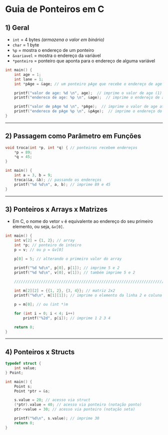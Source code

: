 # Guia de Ponteiros em C

## 1) Geral

- `int` = 4 bytes *(armazena o valor em binário)*
- `char` = 1 byte
- `%p` = mostra o endereço de um ponteiro
- `&variavel` = mostra o endereço da variável
- `*ponteiro` = ponteiro que aponta para o endereço de alguma variável

```c
int main() {
    int age = 1;
    int lane = 1;
    int *pAge = &age; // um ponteiro pAge que recebe o endereço de age

    printf("valor de age: %d \n", age);  // imprime o valor de age (1)
    printf("endereco de age: %p \n", &age);  // imprime o endereço de age

    printf("valor de pAge %d \n", *pAge);  // imprime o valor de age através do ponteiro
    printf("endereco de pAge %p \n", &pAge);  // imprime o endereço do ponteiro pAge
}
```

---

## 2) Passagem como Parâmetro em Funções

```c
void troca(int *p, int *q) { // ponteiros recebem endereços
    *p = 89;
    *q = 45;
}

int main() {
    int a = 3, b = 9;
    troca(&a, &b); // passando os endereços
    printf("%d %d\n", a, b); // imprime 89 e 45
}
```

---

## 3) Ponteiros x Arrays x Matrizes

- Em C, o nome do vetor `v` é equivalente ao endereço do seu primeiro elemento, ou seja, `&v[0]`.

```c
int main() {
    int v[2] = {1, 2}; // array
    int *p; // ponteiro de inteiro
    p = v; // ou p = &v[0]

    p[0] = 5; // alterando o primeiro valor do array

    printf("%d %d\n", p[0], p[1]); // imprime 5 e 2
    printf("%d %d\n", v[0], v[1]); // também imprime 5 e 2

    ///////////////////////////////////////////////////////////////////////////
    
    int m[2][2] = {{1, 2}, {3, 4}}; // matriz 2x2
    printf("%d\n", m[1][1]); // imprime o elemento da linha 2 e coluna 2

    p = m[0]; // ou (int *)m

    for (int i = 0; i < 4; i++)
        printf("%2d", p[i]); // imprime 1 2 3 4

    return 0;
}
```

---

## 4) Ponteiros x Structs

```c
typedef struct {
    int value;
} Point;

int main() {
    Point s;
    Point *ptr = &s;

    s.value = 20; // acesso via struct
    (*ptr).value = 40; // acesso via ponteiro (notação ponto)
    ptr->value = 30; // acesso via ponteiro (notação seta)

    printf("%d\n", s.value); // imprime 30
    return 0;
}
```


